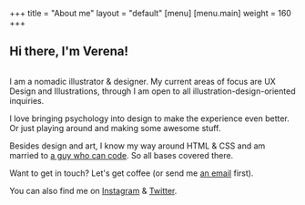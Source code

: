 +++
title = "About me"
layout = "default"
[menu]
    [menu.main]
        weight = 160
+++

<h2>Hi there, I'm Verena!</h2>

<img class="img-about" src="/img/RobotAbout.png" alt="">

I am a nomadic illustrator & designer. 
My current areas of focus are UX Design and Illustrations, through I am open to all illustration-design-oriented inquiries.

I love bringing psychology into design to make the experience even better. Or just playing around and making some awesome stuff.

Besides design and art, I know my way around HTML & CSS and am married to <a href="https://www.florianbuerger.com" target="_blank">a guy who can code</a>. So all bases covered there.

Want to get in touch? Let's get coffee (or send me <a href="mailto:hello@verenaortlieb.de" target="_blank">an email</a> first).


You can also find me on <a href="https://www.instagram.com/verena_von_o/" target="_blank">Instagram</a> & <a href="https://twitter.com/verena_von_o" target="_blank">Twitter</a>.

